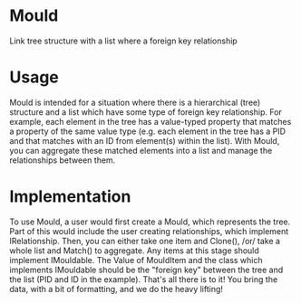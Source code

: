 # Mould
Link tree structure with a list where a foreign key relationship
# Usage
Mould is intended for a situation where there is a hierarchical (tree) structure and a list which have some type of foreign key relationship.
For example, each element in the tree has a value-typed property that matches a property of the same value type (e.g. each element in the tree has a PID and that matches with an ID from element(s) within the list).
With Mould, you can aggregate these matched elements into a list and manage the relationships between them.
# Implementation
To use Mould, a user would first create a Mould, which represents the tree.
Part of this would include the user creating relationships, which implement IRelationship.
Then, you can either take one item and Clone(), /or/ take a whole list and Match() to aggregate. Any items at this stage should implement IMouldable.
The Value of MouldItem and the class which implements IMouldable should be the "foreign key" between the tree and the list (PID and ID in the example).
That's all there is to it! You bring the data, with a bit of formatting, and we do the heavy lifting!
